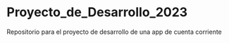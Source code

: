 # Proyecto_de_Desarrollo_2023
Repositorio para el proyecto de desarrollo de una app de cuenta corriente 
